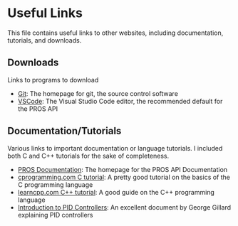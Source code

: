 # Useful Links

This file contains useful links to other websites, including documentation, tutorials, and downloads.

## Downloads

Links to programs to download

- [Git](https://git-scm.com/): The homepage for git, the source control software
- [VSCode](https://code.visualstudio.com/): The Visual Studio Code editor, the recommended default for the PROS API

## Documentation/Tutorials

Various links to important documentation or language tutorials. I included both C and C++ tutorials for the sake of completeness.

- [PROS Documentation](https://pros.cs.purdue.edu/v5/index.html): The homepage for the PROS API Documentation
- [cprogramming.com C tutorial](https://www.cprogramming.com/tutorial/c-tutorial.html?inl=hp): A pretty good tutorial on the basics of the C programming language
- [learncpp.com C++ tutorial](https://www.cprogramming.com/tutorial/c-tutorial.html?inl=hp): A good guide on the C++ programming language
- [Introduction to PID Controllers](https://www.georgegillard.com/component/osdownloads/download/robotics/introduction-to-pid-controllers-2nd-edition): An excellent document by George Gillard explaining PID controllers